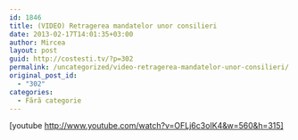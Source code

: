```yaml
---
id: 1846
title: (VIDEO) Retragerea mandatelor unor consilieri
date: 2013-02-17T14:01:35+03:00
author: Mircea
layout: post
guid: http://costesti.tv/?p=302
permalink: /uncategorized/video-retragerea-mandatelor-unor-consilieri/
original_post_id:
  - "302"
categories:
  - Fără categorie
---
```

[youtube http://www.youtube.com/watch?v=OFLj6c3oIK4&w=560&h=315]